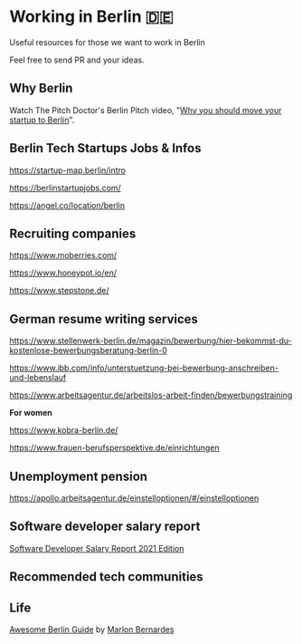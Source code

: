 # Working in Berlin 🇩🇪

Useful resources for those we want to work in Berlin

Feel free to send PR and your ideas.

## Why Berlin

Watch The Pitch Doctor's Berlin Pitch video, "[Why you should move your startup to Berlin](https://www.youtube.com/watch?v=Y1aZM8dnHXs)".

## Berlin Tech Startups Jobs & Infos

https://startup-map.berlin/intro

https://berlinstartupjobs.com/

https://angel.co/location/berlin

## Recruiting companies

https://www.moberries.com/

https://www.honeypot.io/en/

https://www.stepstone.de/

## German resume writing services

https://www.stellenwerk-berlin.de/magazin/bewerbung/hier-bekommst-du-kostenlose-bewerbungsberatung-berlin-0

https://www.ibb.com/info/unterstuetzung-bei-bewerbung-anschreiben-und-lebenslauf

https://www.arbeitsagentur.de/arbeitslos-arbeit-finden/bewerbungstraining

__For women__

https://www.kobra-berlin.de/

https://www.frauen-berufsperspektive.de/einrichtungen

## Unemployment pension

https://apollo.arbeitsagentur.de/einstelloptionen/#/einstelloptionen

## Software developer salary report

[Software Developer Salary Report 2021 Edition](https://marketing-pictures.s3-eu-west-1.amazonaws.com/Salary+Report+2021/Salary_Report_EU-EN_2021_talent.io.pdf)

## Recommended tech communities

## Life

[Awesome Berlin Guide](https://marlonbernardes.github.io/awesome-berlin/en/#awesome-berlin) by [Marlon Bernardes](https://github.com/marlonbernardes)
